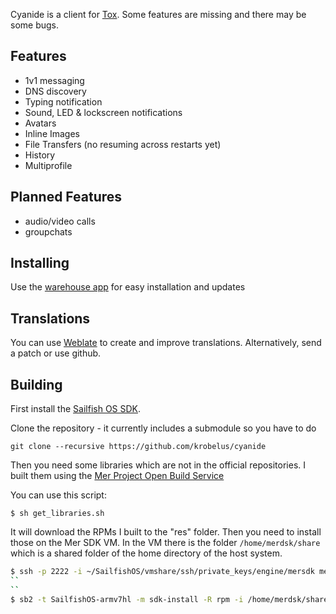 Cyanide is a client for [Tox](https://tox.chat).
Some features are missing and there may be some bugs.

Features
--------

- 1v1 messaging
- DNS discovery
- Typing notification
- Sound, LED & lockscreen notifications
- Avatars
- Inline Images
- File Transfers (no resuming across restarts yet)
- History
- Multiprofile

Planned Features
----------------

- audio/video calls
- groupchats

Installing
----------
Use the [warehouse app](https://openrepos.net/content/basil/warehouse-sailfishos) for easy installation and updates

Translations
------------

You can use [Weblate](https://hosted.weblate.org/projects/cyanide/) to create
and improve translations. Alternatively, send a patch or use github.

Building
--------

First install the [Sailfish OS SDK](https://sailfishos.org/wiki/Application_SDK_Installation).

Clone the repository - it currently includes a submodule so you have to do

```
git clone --recursive https://github.com/krobelus/cyanide
```

Then you need some libraries which are not in the official repositories.  I
built them using the [Mer Project Open Build
Service](https://build.merproject.org/)

You can use this script:

``
$ sh get_libraries.sh
``

It will download the RPMs I built to the "res" folder. Then you need to install
those on the Mer SDK VM. In the VM there is the folder `/home/merdsk/share`
which is a shared folder of the home directory of the host system.

```sh
$ ssh -p 2222 -i ~/SailfishOS/vmshare/ssh/private_keys/engine/mersdk mersdk@localhost
``
``
$ sb2 -t SailfishOS-armv7hl -m sdk-install -R rpm -i /home/merdsk/share/path/to/cyanide/res/*.rpm
```

